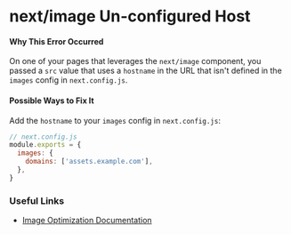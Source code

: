 # next/image Un-configured Host

#### Why This Error Occurred

On one of your pages that leverages the `next/image` component, you passed a `src` value that uses a `hostname` in the URL that isn't defined in the `images` config in `next.config.js`.

#### Possible Ways to Fix It

Add the `hostname` to your `images` config in `next.config.js`:

```js
// next.config.js
module.exports = {
  images: {
    domains: ['assets.example.com'],
  },
}
```

### Useful Links

- [Image Optimization Documentation](https://nextjs.org/docs/basic-features/image-optimization)
